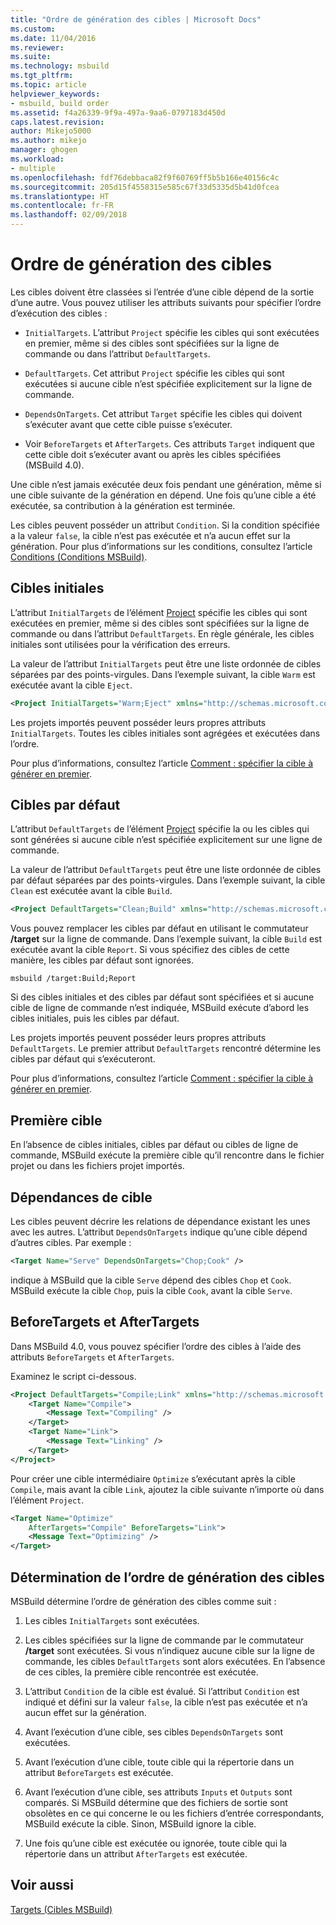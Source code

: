 ```yaml
---
title: "Ordre de génération des cibles | Microsoft Docs"
ms.custom: 
ms.date: 11/04/2016
ms.reviewer: 
ms.suite: 
ms.technology: msbuild
ms.tgt_pltfrm: 
ms.topic: article
helpviewer_keywords:
- msbuild, build order
ms.assetid: f4a26339-9f9a-497a-9aa6-0797183d450d
caps.latest.revision: 
author: Mikejo5000
ms.author: mikejo
manager: ghogen
ms.workload:
- multiple
ms.openlocfilehash: fdf76debbaca82f9f60769ff5b5b166e40156c4c
ms.sourcegitcommit: 205d15f4558315e585c67f33d5335d5b41d0fcea
ms.translationtype: HT
ms.contentlocale: fr-FR
ms.lasthandoff: 02/09/2018
---
```

# <a name="target-build-order"></a>Ordre de génération des cibles
Les cibles doivent être classées si l’entrée d’une cible dépend de la sortie d’une autre. Vous pouvez utiliser les attributs suivants pour spécifier l’ordre d’exécution des cibles :  
  
-   `InitialTargets`. L’attribut `Project` spécifie les cibles qui sont exécutées en premier, même si des cibles sont spécifiées sur la ligne de commande ou dans l’attribut `DefaultTargets`.  
  
-   `DefaultTargets`. Cet attribut `Project` spécifie les cibles qui sont exécutées si aucune cible n’est spécifiée explicitement sur la ligne de commande.  
  
-   `DependsOnTargets`. Cet attribut `Target` spécifie les cibles qui doivent s’exécuter avant que cette cible puisse s’exécuter.  
  
-   Voir `BeforeTargets` et `AfterTargets`. Ces attributs `Target` indiquent que cette cible doit s’exécuter avant ou après les cibles spécifiées (MSBuild 4.0).  
  
 Une cible n’est jamais exécutée deux fois pendant une génération, même si une cible suivante de la génération en dépend. Une fois qu’une cible a été exécutée, sa contribution à la génération est terminée.  
  
 Les cibles peuvent posséder un attribut `Condition`. Si la condition spécifiée a la valeur `false`, la cible n’est pas exécutée et n’a aucun effet sur la génération. Pour plus d’informations sur les conditions, consultez l’article [Conditions (Conditions MSBuild)](../msbuild/msbuild-conditions.md).  
  
## <a name="initial-targets"></a>Cibles initiales  
 L’attribut `InitialTargets` de l’élément [Project](../msbuild/project-element-msbuild.md) spécifie les cibles qui sont exécutées en premier, même si des cibles sont spécifiées sur la ligne de commande ou dans l’attribut `DefaultTargets`. En règle générale, les cibles initiales sont utilisées pour la vérification des erreurs.  
  
 La valeur de l’attribut `InitialTargets` peut être une liste ordonnée de cibles séparées par des points-virgules. Dans l’exemple suivant, la cible `Warm` est exécutée avant la cible `Eject`.  
  
```xml  
<Project InitialTargets="Warm;Eject" xmlns="http://schemas.microsoft.com/developer/msbuild/2003">  
```  
  
 Les projets importés peuvent posséder leurs propres attributs `InitialTargets`. Toutes les cibles initiales sont agrégées et exécutées dans l’ordre.  
  
 Pour plus d’informations, consultez l’article [Comment : spécifier la cible à générer en premier](../msbuild/how-to-specify-which-target-to-build-first.md).  
  
## <a name="default-targets"></a>Cibles par défaut  
 L’attribut `DefaultTargets` de l’élément [Project](../msbuild/project-element-msbuild.md) spécifie la ou les cibles qui sont générées si aucune cible n’est spécifiée explicitement sur une ligne de commande.  
  
 La valeur de l’attribut `DefaultTargets` peut être une liste ordonnée de cibles par défaut séparées par des points-virgules. Dans l’exemple suivant, la cible `Clean` est exécutée avant la cible `Build`.  
  
```xml  
<Project DefaultTargets="Clean;Build" xmlns="http://schemas.microsoft.com/developer/msbuild/2003">  
```  
  
 Vous pouvez remplacer les cibles par défaut en utilisant le commutateur **/target** sur la ligne de commande. Dans l’exemple suivant, la cible `Build` est exécutée avant la cible `Report`. Si vous spécifiez des cibles de cette manière, les cibles par défaut sont ignorées.  
  
 `msbuild /target:Build;Report`  
  
 Si des cibles initiales et des cibles par défaut sont spécifiées et si aucune cible de ligne de commande n’est indiquée, MSBuild exécute d’abord les cibles initiales, puis les cibles par défaut.  
  
 Les projets importés peuvent posséder leurs propres attributs `DefaultTargets`. Le premier attribut `DefaultTargets` rencontré détermine les cibles par défaut qui s’exécuteront.  
  
 Pour plus d’informations, consultez l’article [Comment : spécifier la cible à générer en premier](../msbuild/how-to-specify-which-target-to-build-first.md).  
  
## <a name="first-target"></a>Première cible  
 En l’absence de cibles initiales, cibles par défaut ou cibles de ligne de commande, MSBuild exécute la première cible qu’il rencontre dans le fichier projet ou dans les fichiers projet importés.  
  
## <a name="target-dependencies"></a>Dépendances de cible  
 Les cibles peuvent décrire les relations de dépendance existant les unes avec les autres. L’attribut `DependsOnTargets` indique qu’une cible dépend d’autres cibles. Par exemple :  
  
```xml  
<Target Name="Serve" DependsOnTargets="Chop;Cook" />  
```  
  
 indique à MSBuild que la cible `Serve` dépend des cibles `Chop` et `Cook`. MSBuild exécute la cible `Chop`, puis la cible `Cook`, avant la cible `Serve`.  
  
## <a name="beforetargets-and-after-targets"></a>BeforeTargets et AfterTargets  
 Dans MSBuild 4.0, vous pouvez spécifier l’ordre des cibles à l’aide des attributs `BeforeTargets` et `AfterTargets`.  
  
 Examinez le script ci-dessous.  
  
```xml  
<Project DefaultTargets="Compile;Link" xmlns="http://schemas.microsoft.com/developer/msbuild/2003">  
    <Target Name="Compile">  
        <Message Text="Compiling" />  
    </Target>  
    <Target Name="Link">  
        <Message Text="Linking" />  
    </Target>  
</Project>  
```  
  
 Pour créer une cible intermédiaire `Optimize` s’exécutant après la cible `Compile`, mais avant la cible `Link`, ajoutez la cible suivante n’importe où dans l’élément `Project`.  
  
```xml  
<Target Name="Optimize"   
    AfterTargets="Compile" BeforeTargets="Link">  
    <Message Text="Optimizing" />  
</Target>  
```  
  
## <a name="determining-the-target-build-order"></a>Détermination de l’ordre de génération des cibles  
 MSBuild détermine l’ordre de génération des cibles comme suit :  
  
1.  Les cibles `InitialTargets` sont exécutées.  
  
2.  Les cibles spécifiées sur la ligne de commande par le commutateur **/target** sont exécutées. Si vous n’indiquez aucune cible sur la ligne de commande, les cibles `DefaultTargets` sont alors exécutées. En l’absence de ces cibles, la première cible rencontrée est exécutée.  
  
3.  L’attribut `Condition` de la cible est évalué. Si l’attribut `Condition` est indiqué et défini sur la valeur `false`, la cible n’est pas exécutée et n’a aucun effet sur la génération.  
  
4.  Avant l’exécution d’une cible, ses cibles `DependsOnTargets` sont exécutées.  
  
5.  Avant l’exécution d’une cible, toute cible qui la répertorie dans un attribut `BeforeTargets` est exécutée.  
  
6.  Avant l’exécution d’une cible, ses attributs `Inputs` et `Outputs` sont comparés. Si MSBuild détermine que des fichiers de sortie sont obsolètes en ce qui concerne le ou les fichiers d’entrée correspondants, MSBuild exécute la cible. Sinon, MSBuild ignore la cible.  
  
7.  Une fois qu’une cible est exécutée ou ignorée, toute cible qui la répertorie dans un attribut `AfterTargets` est exécutée.  
  
## <a name="see-also"></a>Voir aussi  
 [Targets (Cibles MSBuild)](../msbuild/msbuild-targets.md)